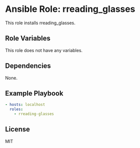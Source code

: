 # Ansible Role: rreading_glasses

This role installs rreading_glasses.

## Role Variables

This role does not have any variables.

## Dependencies

None.

## Example Playbook

```yaml
- hosts: localhost
  roles:
    - rreading-glasses
```

## License

MIT
